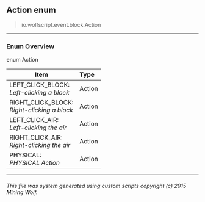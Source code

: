 ## Action __enum__

>io.wolfscript.event.block.Action

---

### Enum Overview

enum Action

Item | Type   
--- | :--- 
LEFT_CLICK_BLOCK: <br> _Left-clicking a block_ | Action
RIGHT_CLICK_BLOCK: <br> _Right-clicking a block_ | Action
LEFT_CLICK_AIR: <br> _Left-clicking the air_ | Action
RIGHT_CLICK_AIR: <br> _Right-clicking the air_ | Action
PHYSICAL: <br> _PHYSICAL Action_ | Action



---



###### This file was system generated using custom scripts copyright (c) 2015 Mining Wolf.
	

